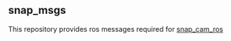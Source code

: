 ## snap_msgs
This repository provides ros messages required for [snap_cam_ros](https://github.com/ATLFlight/snap_cam_ros)
